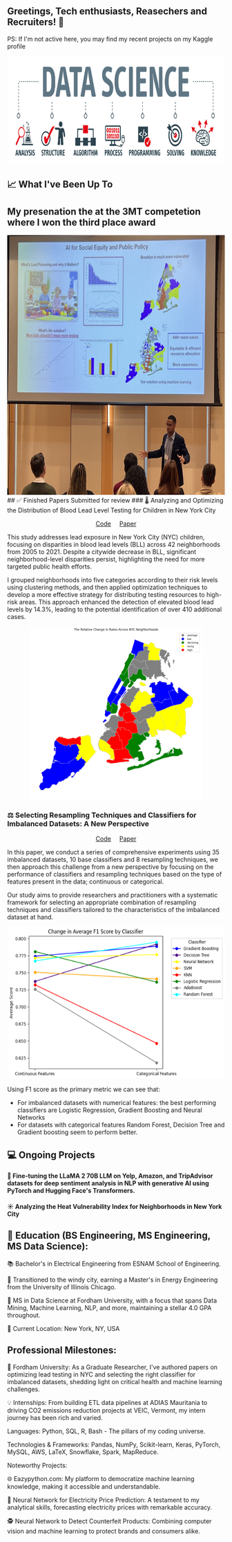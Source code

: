 ## Greetings, Tech enthusiasts, Reasechers and Recruiters! 👋

PS: If I'm not active here, you may find my recent projects on my Kaggle profile

<div align="center">
    <img src="https://github.com/afane/afane/blob/094f9bce7c8de5ba66c7d212368604d009b513e7/data_science_shutterstock_shutterstock_Trueffelpix.jpg" width="900" height="250">
</div>

## 📈 What I've Been Up To
## My presenation the at the 3MT competetion where I won the third place award 
<div align="center">
    <img src="https://github.com/afane/afane/blob/62c9b87c5d4978625448aa88abb235e6bf641c26/3mt.png" width="600" height="600">
</div>
## ✅  Finished Papers Submitted for review
### 🌡️ Analyzing and Optimizing the Distribution of Blood Lead Level Testing for Children in New York City
<p align="center">
    <a href="https://github.com/afane/BLLtesting_inNYC/blob/7e94e65883cd1e4962441e8669f91e3b89ba6ee4/BLL_paper.ipynb">Code</a> &nbsp;&nbsp;&nbsp; <a href="https://drive.google.com/file/d/1QHs9N8yAVW9inJrhglSRHrMrcPdASbrp/view?usp=sharing">Paper</a>
</p>


This study addresses lead exposure in New York City (NYC) children, focusing on disparities in
blood lead levels (BLL) across 42 neighborhoods from 2005 to 2021. Despite a citywide
decrease in BLL, significant neighborhood-level disparities persist, highlighting the need for
more targeted public health efforts.

I grouped neighborhoods into five categories according to their risk levels using clustering
methods, and then applied optimization techniques to develop a more effective strategy for
distributing testing resources to high-risk areas. This approach enhanced the detection of elevated
blood lead levels by 14.3%, leading to the potential identification of over 410 additional cases.
<div align="center">
    <img src="https://github.com/afane/afane/blob/c3f26125b5aab91bb1629e31e904557bb7e1c82e/map.png" width="400" height="400">
</div>


### ⚖️ Selecting Resampling Techniques and Classifiers for Imbalanced Datasets: A New Perspective
<p align="center">
    <a href="https://github.com/afane/Class_Imbalance/blob/4df3bfdcd15466a2a4dae819223c69ec878a42a3/Class_Imbalance_Analysis.ipynb">Code</a> &nbsp;&nbsp;&nbsp; <a href="https://drive.google.com/file/d/1NXpASGFljR84tY6Y_--XUsK4ORBFbS3y/view?usp=sharing">Paper</a>
</p>
In this paper, we conduct a series of comprehensive experiments using 35 imbalanced datasets, 10 base classifiers and 8 resampling techniques, we then approach this challenge from a new perspective  by focusing on the performance of classifiers and resampling techniques based on the type of features present in the data; continuous or categorical. 

Our study aims to provide researchers and practitioners with a systematic framework for selecting an appropriate combination of resampling techniques and classifiers tailored to the characteristics of the imbalanced dataset at hand.

<div align="center">
    <img src="https://github.com/afane/afane/blob/74cf718fa2d08157923fbc0d30953b6e445f293f/f11.png" width="600" height="350">
</div>

Using F1 score as the primary metric we can see that:

- For imbalanced datasets with numerical features: the best performing classifiers are Logistic Regression, Gradient Boosting and Neural Networks
- For datasets with categorical features Random Forest, Decision Tree and Gradient boosting seem to perform better.


## 💻 Ongoing Projects
#### 🤖  Fine-tuning the LLaMA 2 70B LLM on Yelp, Amazon, and TripAdvisor datasets for deep sentiment analysis in NLP with generative AI using PyTorch and Hugging Face's Transformers.

#### ☀️ Analyzing the Heat Vulnerability Index for Neighborhoods in New York City



## 🏫 Education (BS Engineering, MS Engineering, MS Data Science):

📚 Bachelor's in Electrical Engineering from ESNAM School of Engineering.

🔬 Transitioned to the windy city, earning a Master's in Energy Engineering from the University of Illinois Chicago.

🗽 MS in Data Science at Fordham University, with a focus that spans Data Mining, Machine Learning, NLP, and more, maintaining a stellar 4.0 GPA throughout.

📍 Current Location: New York, NY, USA

## Professional Milestones:
🚀 Fordham University: As a Graduate Researcher, I've authored papers on optimizing lead testing in NYC and selecting the right classifier for imbalanced datasets, shedding light on critical health and machine learning challenges.

💡 Internships: From building ETL data pipelines at ADIAS Mauritania to driving CO2 emissions reduction projects at VEIC, Vermont, my intern journey has been rich and varied.

Languages: Python, SQL, R, Bash - The pillars of my coding universe.

Technologies & Frameworks: Pandas, NumPy, Scikit-learn, Keras, PyTorch, MySQL, AWS, LaTeX, Snowflake, Spark, MapReduce.

Noteworthy Projects:

🌐 Eazypython.com: My platform to democratize machine learning knowledge, making it accessible and understandable.

🔋 Neural Network for Electricity Price Prediction: A testament to my analytical skills, forecasting electricity prices with remarkable accuracy.

🕵️ Neural Network to Detect Counterfeit Products: Combining computer vision and machine learning to protect brands and consumers alike.
